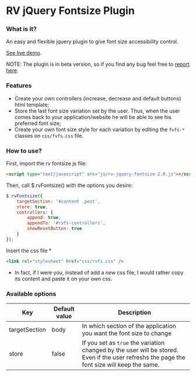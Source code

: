 # RV jQuery Fontsize Plugin

### What is it?
An easy and flexible jquery plugin to give font size accessibility control.

[See live demo](http://ramonvictor.com/fontsize/fontsize2.0/).

NOTE: The plugin is in beta version, so if you find any bug feel free to [report here](https://github.com/ramonvictor/rv-jquery-fontsize/issues).

### Features
* Create your own controllers (increase, decrease and default buttons) html template;
* Store the last font size variation set by the user. Thus, when the user comes back to your application/website he will be able to see his preferred font size;
* Create your own font size style for each variation by editing the `fvfs-*` classes on `css/fvfs.css` file.


### How to use?

First, import the rv fontsize js file:
``` html
<script type="text/javascript" src="js/rv-jquery-fontsize-2.0.js"></script>
```

Then, call $.rvFontsize() with the options you desire:

``` js
$.rvFontsize({
    targetSection: '#content .post',
    store: true,
    controllers: {
        append: true,
        appendTo: '#rvfs-controllers',
        showResetButton: true
    }
}); 
```

Insert the css file *
``` html
<link rel="stylesheet" href="css/rvfs.css" />
```
* In fact, if I were you, instead of add a new css file, I would rather copy its content and paste it on your own css.

### Available options

| Key           | Default value | Description  |
| ------------- | ------------- | ------------ |
| targetSection | body | In which section of the application you want the font size to change |
| store | false | If you set as `true` the variation changed by the user will be stored. Even if the user refreshs the page the font size will keep the same. |


